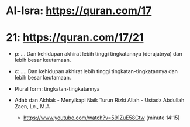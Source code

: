 # Al-Isra: https://quran.com/17

# 21: https://quran.com/17/21
* p: ... Dan kehidupan akhirat lebih tinggi tingkatannya (derajatnya) dan lebih besar keutamaan.
* c: .... Dan kehidupan akhirat lebih tinggi tingkatan-tingkatannya dan lebih besar keutamaan.

* Plural form: tingkatan-tingkatannya
* Adab dan Akhlak - Menyikapi Naik Turun Rizki Allah - Ustadz Abdullah Zaen, Lc., M.A
  * https://www.youtube.com/watch?v=591ZuE58Ctw (minute 14:15)
